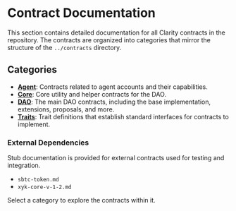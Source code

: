 # Contract Documentation

This section contains detailed documentation for all Clarity contracts in the repository. The contracts are organized into categories that mirror the structure of the `../contracts` directory.

## Categories

- **[Agent](./agent/README.md)**: Contracts related to agent accounts and their capabilities.
- **[Core](./core/README.md)**: Core utility and helper contracts for the DAO.
- **[DAO](./dao/README.md)**: The main DAO contracts, including the base implementation, extensions, proposals, and more.
- **[Traits](./traits/README.md)**: Trait definitions that establish standard interfaces for contracts to implement.

### External Dependencies

Stub documentation is provided for external contracts used for testing and integration.

- `sbtc-token.md`
- `xyk-core-v-1-2.md`

Select a category to explore the contracts within it.
